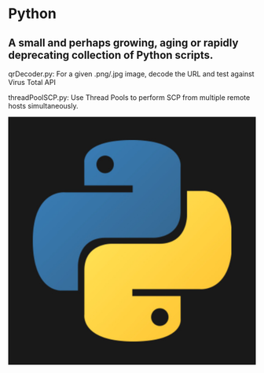 # Python
## A small and perhaps growing, aging or rapidly deprecating collection of Python scripts.

qrDecoder.py: For a given .png/.jpg image, decode the URL and test against Virus Total API<br>

threadPoolSCP.py: Use Thread Pools to perform SCP from multiple remote hosts simultaneously.<br>

<p align="center">
  <img src="https://github.com/1on1security/python/blob/main/images/python.jpg">
</p>

